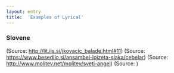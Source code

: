 ```yaml
---
layout: entry
title:  'Examples of Lyrical'
---
```


### Slovene

(Source: <a href="http://lit.ijs.si/jkovacic_balade.html#11">http://lit.ijs.si/jkovacic_balade.html#11</a>)
(Source: <a href="https://www.besedilo.si/ansambel-lojzeta-slaka/cebelar">https://www.besedilo.si/ansambel-lojzeta-slaka/cebelar</a>)
(Source: <a href="http://www.molitev.net/molitev/sveti-angel">http://www.molitev.net/molitev/sveti-angel</a>)
(Source: <a href=""></a>)